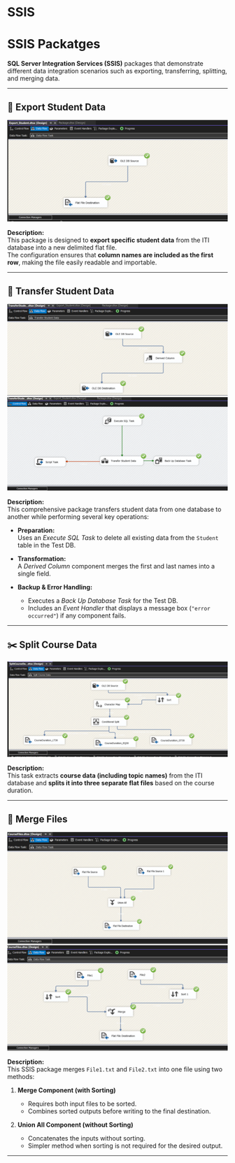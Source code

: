 # SSIS

# SSIS Packatges

**SQL Server Integration Services (SSIS)** packages that demonstrate different data integration scenarios such as exporting, transferring, splitting, and merging data.  

---

## 🧾 Export Student Data

![Export Student Data](images/ExportData.PNG)

**Description:**  
This package is designed to **export specific student data** from the ITI database into a new delimited flat file.  
The configuration ensures that **column names are included as the first row**, making the file easily readable and importable.

---

## 🔄 Transfer Student Data

![Transfer Student Data (Version 2)](images/Transfer_Data.PNG)
![Transfer Student Data (Version 1)](images/Transfer%20Data.PNG)

**Description:**  
This comprehensive package transfers student data from one database to another while performing several key operations:

- **Preparation:**  
  Uses an *Execute SQL Task* to delete all existing data from the `Student` table in the Test DB.

- **Transformation:**  
  A *Derived Column* component merges the first and last names into a single field.

- **Backup & Error Handling:**  
  - Executes a *Back Up Database Task* for the Test DB.  
  - Includes an *Event Handler* that displays a message box (`"error occurred"`) if any component fails.

---

## ✂️ Split Course Data

![Split Course Data](images/SplitFiles.PNG)

**Description:**  
This task extracts **course data (including topic names)** from the ITI database and **splits it into three separate flat files** based on the course duration.

---

## 🔗 Merge Files

![Merging Files (Union Method)](images/MergingFiles_union.PNG)
![Merging Files (Merge Method)](images/MergingFiles.PNG)

**Description:**  
This SSIS package merges `File1.txt` and `File2.txt` into one file using two methods:

1. **Merge Component (with Sorting)**  
   - Requires both input files to be sorted.  
   - Combines sorted outputs before writing to the final destination.  

2. **Union All Component (without Sorting)**  
   - Concatenates the inputs without sorting.  
   - Simpler method when sorting is not required for the desired output.

---
